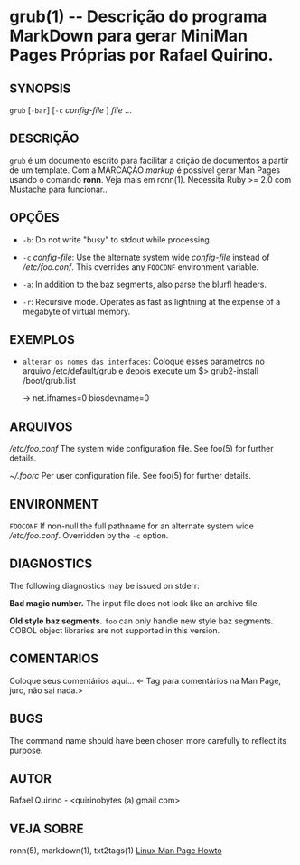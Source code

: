 grub(1) -- Descrição do programa MarkDown para gerar MiniMan Pages Próprias por Rafael Quirino.
===============================================


SYNOPSIS
--------

`grub` [`-bar`] [`-c` *config-file* ] *file* ...

DESCRIÇÃO
---------

`grub` é um documento escrito para facilitar a crição de documentos a partir de um template.
Com a MARCAÇÃO *markup* é possível gerar Man Pages usando o comando **ronn**. Veja mais em ronn(1).
Necessita Ruby >= 2.0 com Mustache para funcionar..

OPÇÕES
------

* `-b`:
  Do not write "busy" to stdout while processing.

* `-c` *config-file*:
  Use the alternate system wide *config-file* instead of */etc/foo.conf*. This
  overrides any `FOOCONF` environment variable.

* `-a`:
  In addition to the baz segments, also parse the blurfl headers.

* `-r`:
  Recursive mode. Operates as fast as lightning at the expense of a megabyte
  of virtual memory.

EXEMPLOS
--------

* `alterar os nomes das interfaces`:
	Coloque esses parametros no arquivo /etc/default/grub e depois execute um $> grub2-install /boot/grub.list

	-> 		net.ifnames=0 biosdevname=0


ARQUIVOS
--------


*/etc/foo.conf*
  The system wide configuration file. See foo(5) for further details.

*~/.foorc*
  Per user configuration file. See foo(5) for further details.

ENVIRONMENT
-----------

`FOOCONF`
  If non-null the full pathname for an alternate system wide */etc/foo.conf*.
  Overridden by the `-c` option.

DIAGNOSTICS
-----------

The following diagnostics may be issued on stderr:

**Bad magic number.**
  The input file does not look like an archive file.

**Old style baz segments.**
  `foo` can only handle new style baz segments. COBOL object libraries are not
  supported in this version.

COMENTARIOS
-----------

Coloque seus comentários aqui...
<- Tag para comentários na Man Page, juro, não sai nada.>

BUGS
----

The command name should have been chosen more carefully to reflect its
purpose.

AUTOR
-----

Rafael Quirino - <quirinobytes (a) gmail com>

VEJA SOBRE
----------

ronn(5), markdown(1), txt2tags(1) [Linux Man Page Howto](
http://www.schweikhardt.net/man_page_howto.html)
